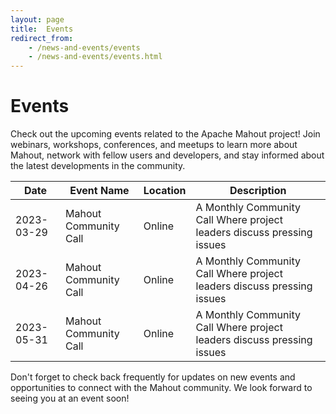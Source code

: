 ```yaml
---
layout: page
title:  Events
redirect_from:
    - /news-and-events/events
    - /news-and-events/events.html
---
```


# Events

Check out the upcoming events related to the Apache Mahout project! Join webinars, workshops, conferences, and meetups to learn more about Mahout, network with fellow users and developers, and stay informed about the latest developments in the community.

| Date       | Event Name                  | Location        | Description                                                            |
|------------|-----------------------------|-----------------|------------------------------------------------------------------------|
| 2023-03-29 | Mahout Community Call       | Online          | A Monthly Community Call Where project leaders discuss pressing issues |
| 2023-04-26 | Mahout Community Call       | Online          | A Monthly Community Call Where project leaders discuss pressing issues |
| 2023-05-31 | Mahout Community Call       | Online          | A Monthly Community Call Where project leaders discuss pressing issues |

Don't forget to check back frequently for updates on new events and opportunities to connect with the Mahout community. We look forward to seeing you at an event soon!
